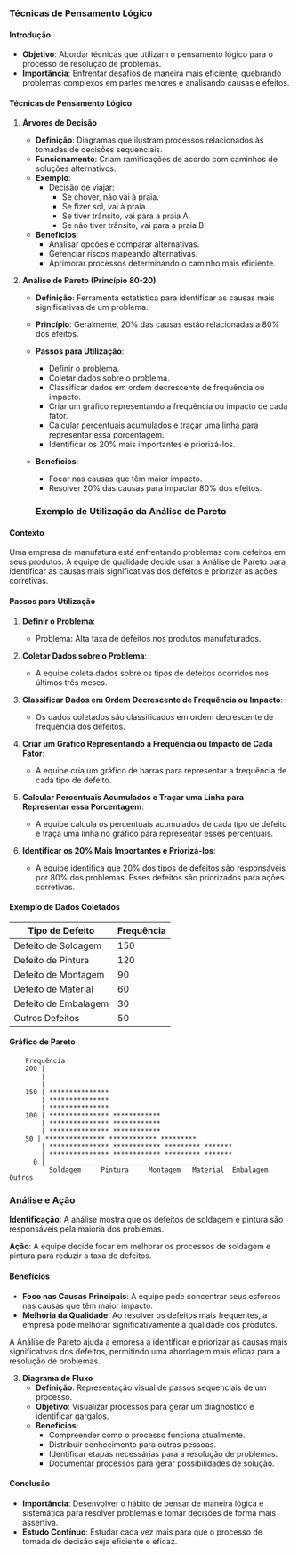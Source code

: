 ### Técnicas de Pensamento Lógico

#### Introdução

- **Objetivo**: Abordar técnicas que utilizam o pensamento lógico para o processo de resolução de problemas.
- **Importância**: Enfrentar desafios de maneira mais eficiente, quebrando problemas complexos em partes menores e analisando causas e efeitos.

#### Técnicas de Pensamento Lógico

1. **Árvores de Decisão**

   - **Definição**: Diagramas que ilustram processos relacionados às tomadas de decisões sequenciais.
   - **Funcionamento**: Criam ramificações de acordo com caminhos de soluções alternativos.
   - **Exemplo**:
     - Decisão de viajar:
       - Se chover, não vai à praia.
       - Se fizer sol, vai à praia.
       - Se tiver trânsito, vai para a praia A.
       - Se não tiver trânsito, vai para a praia B.
   - **Benefícios**:
     - Analisar opções e comparar alternativas.
     - Gerenciar riscos mapeando alternativas.
     - Aprimorar processos determinando o caminho mais eficiente.

2. **Análise de Pareto (Princípio 80-20)**

   - **Definição**: Ferramenta estatística para identificar as causas mais significativas de um problema.
   - **Princípio**: Geralmente, 20% das causas estão relacionadas a 80% dos efeitos.
   - **Passos para Utilização**:
     - Definir o problema.
     - Coletar dados sobre o problema.
     - Classificar dados em ordem decrescente de frequência ou impacto.
     - Criar um gráfico representando a frequência ou impacto de cada fator.
     - Calcular percentuais acumulados e traçar uma linha para representar essa porcentagem.
     - Identificar os 20% mais importantes e priorizá-los.
   - **Benefícios**:

     - Focar nas causas que têm maior impacto.
     - Resolver 20% das causas para impactar 80% dos efeitos.

     ### Exemplo de Utilização da Análise de Pareto

#### Contexto

Uma empresa de manufatura está enfrentando problemas com defeitos em seus produtos. A equipe de qualidade decide usar a Análise de Pareto para identificar as causas mais significativas dos defeitos e priorizar as ações corretivas.

#### Passos para Utilização

1. **Definir o Problema**:

   - Problema: Alta taxa de defeitos nos produtos manufaturados.

2. **Coletar Dados sobre o Problema**:

   - A equipe coleta dados sobre os tipos de defeitos ocorridos nos últimos três meses.

3. **Classificar Dados em Ordem Decrescente de Frequência ou Impacto**:

   - Os dados coletados são classificados em ordem decrescente de frequência dos defeitos.

4. **Criar um Gráfico Representando a Frequência ou Impacto de Cada Fator**:

   - A equipe cria um gráfico de barras para representar a frequência de cada tipo de defeito.

5. **Calcular Percentuais Acumulados e Traçar uma Linha para Representar essa Porcentagem**:

   - A equipe calcula os percentuais acumulados de cada tipo de defeito e traça uma linha no gráfico para representar esses percentuais.

6. **Identificar os 20% Mais Importantes e Priorizá-los**:
   - A equipe identifica que 20% dos tipos de defeitos são responsáveis por 80% dos problemas. Esses defeitos são priorizados para ações corretivas.

#### Exemplo de Dados Coletados

| Tipo de Defeito      | Frequência |
| -------------------- | ---------- |
| Defeito de Soldagem  | 150        |
| Defeito de Pintura   | 120        |
| Defeito de Montagem  | 90         |
| Defeito de Material  | 60         |
| Defeito de Embalagem | 30         |
| Outros Defeitos      | 50         |

#### Gráfico de Pareto

```plaintext
    Frequência
    200 |
        |
        |
    150 | ***************
        | ***************
        | ***************
    100 | *************** ************
        | *************** ************
        | *************** ************
    50 | *************** ************ *********
        | *************** ************ ********* *******
        | *************** ************ ********* *******
      0 |________________________________________________
          Soldagem     Pintura     Montagem   Material  Embalagem  Outros
```

### Análise e Ação

**Identificação**: A análise mostra que os defeitos de soldagem e pintura são responsáveis pela maioria dos problemas.

**Ação**: A equipe decide focar em melhorar os processos de soldagem e pintura para reduzir a taxa de defeitos.

#### Benefícios

- **Foco nas Causas Principais**: A equipe pode concentrar seus esforços nas causas que têm maior impacto.
- **Melhoria da Qualidade**: Ao resolver os defeitos mais frequentes, a empresa pode melhorar significativamente a qualidade dos produtos.

A Análise de Pareto ajuda a empresa a identificar e priorizar as causas mais significativas dos defeitos, permitindo uma abordagem mais eficaz para a resolução de problemas.

3. **Diagrama de Fluxo**
   - **Definição**: Representação visual de passos sequenciais de um processo.
   - **Objetivo**: Visualizar processos para gerar um diagnóstico e identificar gargalos.
   - **Benefícios**:
     - Compreender como o processo funciona atualmente.
     - Distribuir conhecimento para outras pessoas.
     - Identificar etapas necessárias para a resolução de problemas.
     - Documentar processos para gerar possibilidades de solução.

#### Conclusão

- **Importância**: Desenvolver o hábito de pensar de maneira lógica e sistemática para resolver problemas e tomar decisões de forma mais assertiva.
- **Estudo Contínuo**: Estudar cada vez mais para que o processo de tomada de decisão seja eficiente e eficaz.
